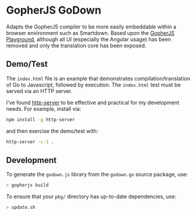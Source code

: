# GopherJS GoDown

Adapts the GopherJS compiler to be more easily embeddable within a browser environment such as Smartdown. Based upon the [GopherJS Playground](https://github.com/gopherjs/gopherjs.github.io), although all UI (especially the Angular usage) has been removed and only the translation core has been exposed.

## Demo/Test

The `index.html` file is an example that demonstrates compilation/translation of Go to Javascript, followed by execution. The `index.html` test must be served via an HTTP server.

I've found [http-server](https://github.com/indexzero/http-server) to be effective and practical for my development needs. For example, install via:

```bash
npm install -g http-server
```

and then exercise the demo/test with:

```bash
http-server -c-1 .
```

## Development

To generate the `godown.js` library from the `godown.go` source package, use:

```bash
> gopherjs build
```

To ensure that your `pkg/` directory has up-to-date dependencies, use:

```bash
> update.sh
```

